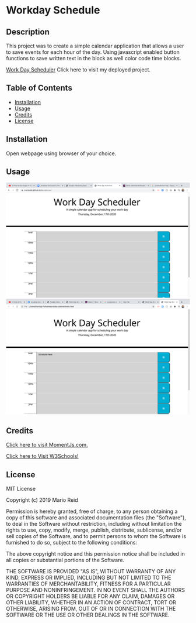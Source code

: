 # Workday Schedule

## Description 
This project was to create a simple calendar application that allows a user to save events for each hour of the day. Using javascript enabled button functions to save written text in the block as well color code time blocks.


[Work Day Scheduler](https://marioreid.github.io/day-planner) Click here to visit my deployed project.</a>

## Table of Contents
* [Installation](#installation)
* [Usage](#usage)
* [Credits](#credits)
* [License](#license)

## Installation

Open webpage using browser of your choice.

## Usage

<img src = "frontPage.png" alt = "main page">

<img src = "savedAppt.png" alt = "page shows save appointment">

 ## Credits

<a href="https://momentjs.com/"> Click here to visit MomentJs.com.</a>

<a href="https://www.w3schools.com"> Click here to Visit W3Schools!</a>

## License
MIT License

Copyright (c) 2019 Mario Reid

Permission is hereby granted, free of charge, to any person obtaining a copy
of this software and associated documentation files (the "Software"), to deal
in the Software without restriction, including without limitation the rights
to use, copy, modify, merge, publish, distribute, sublicense, and/or sell
copies of the Software, and to permit persons to whom the Software is
furnished to do so, subject to the following conditions:

The above copyright notice and this permission notice shall be included in all
copies or substantial portions of the Software.

THE SOFTWARE IS PROVIDED "AS IS", WITHOUT WARRANTY OF ANY KIND, EXPRESS OR
IMPLIED, INCLUDING BUT NOT LIMITED TO THE WARRANTIES OF MERCHANTABILITY,
FITNESS FOR A PARTICULAR PURPOSE AND NONINFRINGEMENT. IN NO EVENT SHALL THE
AUTHORS OR COPYRIGHT HOLDERS BE LIABLE FOR ANY CLAIM, DAMAGES OR OTHER
LIABILITY, WHETHER IN AN ACTION OF CONTRACT, TORT OR OTHERWISE, ARISING FROM,
OUT OF OR IN CONNECTION WITH THE SOFTWARE OR THE USE OR OTHER DEALINGS IN THE
SOFTWARE.